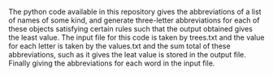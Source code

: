 The python code available in this repository gives the abbreviations of a list of names of some kind, and generate three-letter abbreviations for each of these objects satisfying certain rules such that 
the output obtained gives the least value. 
The input file for this code is taken by trees.txt and the value for each letter is taken by the values.txt and the sum total of these abbreviations, such as it gives the leat value is stored in the output file. 
Finally giving the abbreviations for each word in the input file. 
